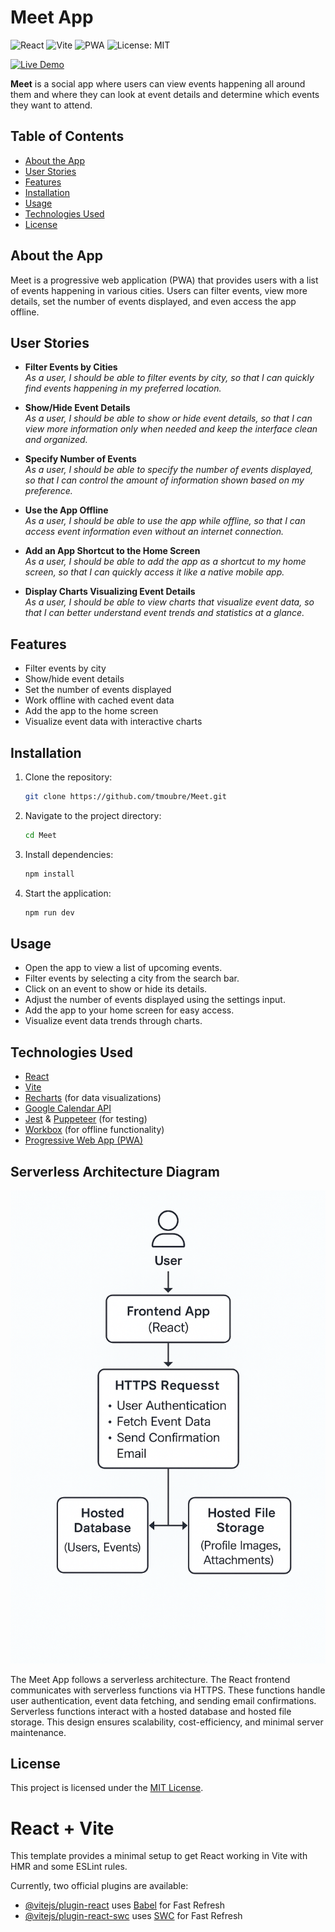 # Meet App

![React](https://img.shields.io/badge/React-18.2.0-blue?logo=react)
![Vite](https://img.shields.io/badge/Vite-4.0-purple?logo=vite)
![PWA](https://img.shields.io/badge/PWA-Progressive%20Web%20App-orange?logo=googlechrome)
![License: MIT](https://img.shields.io/badge/License-MIT-yellow.svg)

[![Live Demo](https://img.shields.io/badge/Live%20Demo-Visit-blue?style=for-the-badge&logo=vercel)](https://meet-rouge.vercel.app/)


**Meet** is a social app where users can view events happening all around them and where they can look at event details and determine which events they want to attend.

## Table of Contents

- [About the App](#about-the-app)
- [User Stories](#user-stories)
- [Features](#features)
- [Installation](#installation)
- [Usage](#usage)
- [Technologies Used](#technologies-used)
- [License](#license)

## About the App

Meet is a progressive web application (PWA) that provides users with a list of events happening in various cities. Users can filter events, view more details, set the number of events displayed, and even access the app offline.

## User Stories

- **Filter Events by Cities**  
  *As a user, I should be able to filter events by city, so that I can quickly find events happening in my preferred location.*

- **Show/Hide Event Details**  
  *As a user, I should be able to show or hide event details, so that I can view more information only when needed and keep the interface clean and organized.*

- **Specify Number of Events**  
  *As a user, I should be able to specify the number of events displayed, so that I can control the amount of information shown based on my preference.*

- **Use the App Offline**  
  *As a user, I should be able to use the app while offline, so that I can access event information even without an internet connection.*

- **Add an App Shortcut to the Home Screen**  
  *As a user, I should be able to add the app as a shortcut to my home screen, so that I can quickly access it like a native mobile app.*

- **Display Charts Visualizing Event Details**  
  *As a user, I should be able to view charts that visualize event data, so that I can better understand event trends and statistics at a glance.*

## Features

- Filter events by city
- Show/hide event details
- Set the number of events displayed
- Work offline with cached event data
- Add the app to the home screen
- Visualize event data with interactive charts

## Installation

1. Clone the repository:
   ```bash
   git clone https://github.com/tmoubre/Meet.git
   ```
2. Navigate to the project directory:
   ```bash
   cd Meet
   ```
3. Install dependencies:
   ```bash
   npm install
   ```
4. Start the application:
   ```bash
   npm run dev
   ```

## Usage

- Open the app to view a list of upcoming events.
- Filter events by selecting a city from the search bar.
- Click on an event to show or hide its details.
- Adjust the number of events displayed using the settings input.
- Add the app to your home screen for easy access.
- Visualize event data trends through charts.

## Technologies Used

- [React](https://react.dev/)
- [Vite](https://vitejs.dev/)
- [Recharts](https://recharts.org/) (for data visualizations)
- [Google Calendar API](https://developers.google.com/calendar)
- [Jest](https://jestjs.io/) & [Puppeteer](https://pptr.dev/) (for testing)
- [Workbox](https://developer.chrome.com/docs/workbox/) (for offline functionality)
- [Progressive Web App (PWA)](https://web.dev/progressive-web-apps/)


## Serverless Architecture Diagram

![Meet App Serverless Architecture](Images/Workflow.png)

The Meet App follows a serverless architecture. The React frontend communicates with serverless functions via HTTPS. These functions handle user authentication, event data fetching, and sending email confirmations. Serverless functions interact with a hosted database and hosted file storage. This design ensures scalability, cost-efficiency, and minimal server maintenance.




## License

This project is licensed under the [MIT License](https://opensource.org/licenses/MIT).

# React + Vite

This template provides a minimal setup to get React working in Vite with HMR and some ESLint rules.

Currently, two official plugins are available:

- [@vitejs/plugin-react](https://github.com/vitejs/vite-plugin-react/blob/main/packages/plugin-react/README.md) uses [Babel](https://babeljs.io/) for Fast Refresh
- [@vitejs/plugin-react-swc](https://github.com/vitejs/vite-plugin-react-swc) uses [SWC](https://swc.rs/) for Fast Refresh
